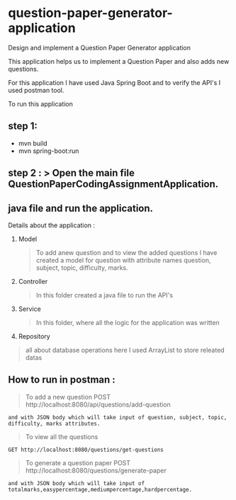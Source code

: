 # question-paper-generator-application

Design and implement a Question Paper Generator application

This application helps us to implement a Question Paper and also adds new questions.

For this application I have used Java Spring Boot and to verify the API's I used postman tool.

To run this application


## step 1:
* mvn build 
* mvn spring-boot:run


## step 2 : > Open the main file QuestionPaperCodingAssignmentApplication.
## java file and run the application.
Details about the application :
>
1. Model
    > To add anew question and to view the added questions I have created a model for question with attribute names question, subject, topic, difficulty, marks.

2. Controller 
    > In this folder created a java file to run the API's 

3. Service
    > In this folder, where all the logic for the application was written
    
 4. Repository
   > all about database operations here I used ArrayList to store releated datas

## How to run in postman :
> To add a new question 
    POST http://localhost:8080/api/questions/add-question

    and with JSON body which will take input of question, subject, topic, difficulty, marks attributes.

> To view all the questions

    GET http://localhost:8080/questions/get-questions

> To generate a question paper
    POST http://localhost:8080/questions/generate-paper

    and with JSON body which will take input of totalmarks,easypercentage,mediumpercentage,hardpercentage.

